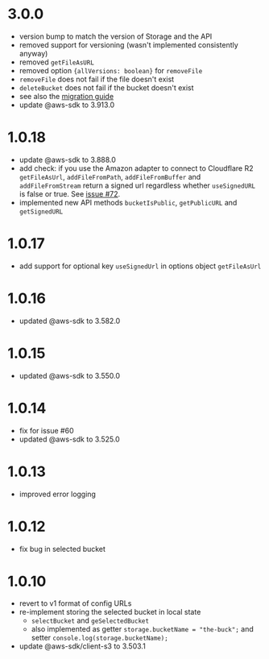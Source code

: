 # 3.0.0
- version bump to match the version of Storage and the API
- removed support for versioning (wasn't implemented consistently anyway)
- removed `getFileAsURL`
- removed option `{allVersions: boolean}` for `removeFile`
- `removeFile` does not fail if the file doesn't exist
- `deleteBucket` does not fail if the bucket doesn't exist
- see also the [migration guide](https://github.com/tweedegolf/storage-abstraction/blob/master/migration_to_api3.0.md)
- update @aws-sdk to 3.913.0

# 1.0.18
- update @aws-sdk to 3.888.0
- add check: if you use the Amazon adapter to connect to Cloudflare R2 `getFileAsUrl`, `addFileFromPath`, `addFileFromBuffer` and `addFileFromStream` return a signed url regardless whether `useSignedURL` is false or true. See [issue #72](https://github.com/tweedegolf/storage-abstraction/issues/72). 
- implemented new API methods `bucketIsPublic`, `getPublicURL` and `getSignedURL`

# 1.0.17
- add support for optional key `useSignedUrl` in options object `getFileAsUrl`

# 1.0.16
- updated @aws-sdk to 3.582.0

# 1.0.15
- updated @aws-sdk to 3.550.0

# 1.0.14
- fix for issue #60
- updated @aws-sdk to 3.525.0

# 1.0.13
- improved error logging

# 1.0.12
- fix bug in selected bucket

# 1.0.10
- revert to v1 format of config URLs
- re-implement storing the selected bucket in local state
  - `selectBucket` and `geSelectedBucket`
  - also implemented as getter
    `storage.bucketName = "the-buck";` and setter `console.log(storage.bucketName);`
- update @aws-sdk/client-s3 to 3.503.1
